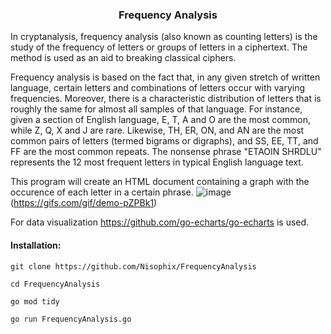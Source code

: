 <h3 align="center">Frequency Analysis</h3>

In cryptanalysis, frequency analysis (also known as counting letters) is the study of the frequency of letters or groups of letters in a ciphertext. The method is used as an aid to breaking classical ciphers.

Frequency analysis is based on the fact that, in any given stretch of written language, certain letters and combinations of letters occur with varying frequencies. Moreover, there is a characteristic distribution of letters that is roughly the same for almost all samples of that language. For instance, given a section of English language, E, T, A and O are the most common, while Z, Q, X and J are rare. Likewise, TH, ER, ON, and AN are the most common pairs of letters (termed bigrams or digraphs), and SS, EE, TT, and FF are the most common repeats. The nonsense phrase "ETAOIN SHRDLU" represents the 12 most frequent letters in typical English language text. 

This program will create an HTML document containing a graph with the occurence of each letter in a certain phrase.
![image](https://gifs.com/gif/demo-pZPBk1)(https://gifs.com/gif/demo-pZPBk1)

For data visualization https://github.com/go-echarts/go-echarts is used.


#### Installation:

`git clone https://github.com/Nisophix/FrequencyAnalysis`

`cd FrequencyAnalysis`

`go mod tidy`

`go run FrequencyAnalysis.go`
